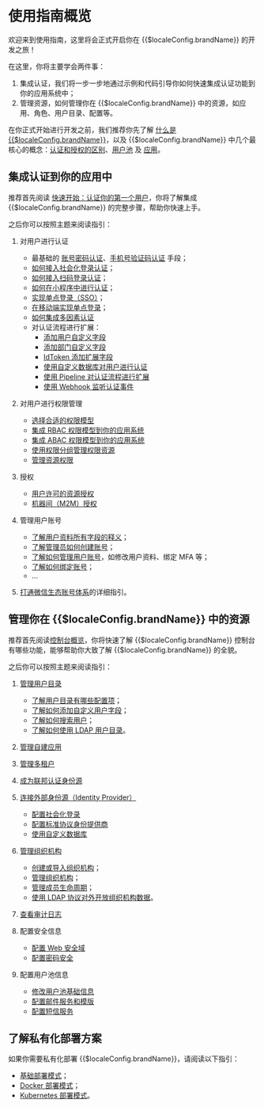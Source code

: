 # 使用指南概览

<LastUpdated/>

欢迎来到使用指南，这里将会正式开启你在 {{$localeConfig.brandName}} 的开发之旅！

在这里，你将主要学会两件事：

1. 集成认证，我们将一步一步地通过示例和代码引导你如何快速集成认证功能到你的应用系统中；
2. 管理资源，如何管理你在 {{$localeConfig.brandName}} 中的资源，如应用、角色、用户目录、配置等。

在你正式开始进行开发之前，我们推荐你先了解 [什么是 {{$localeConfig.brandName}}](/concepts/)，以及 {{$localeConfig.brandName}} 中几个最核心的概念：[认证和授权的区别](/concepts/authentication-vs-authorization.md)、[用户池](/concepts/user-pool.md) 及 [应用](/concepts/application.md)。

## 集成认证到你的应用中

推荐首先阅读 [快速开始：认证你的第一个用户](/guides/basics/authenticate-first-user/)，你将了解集成 {{$localeConfig.brandName}} 的完整步骤，帮助你快速上手。

之后你可以按照主题来阅读指引：

1. 对用户进行认证
   - 最基础的 [账号密码认证](./authentication/basic/password/README.md)、[手机号验证码认证](./authentication/basic/sms/README.md) 手段；
   - [如何接入社会化登录认证](/guides/authentication/social/)；
   - [如何接入扫码登录认证](/guides/authentication/qrcode/use-self-build-app/overview.md)；
   - [如何在小程序中进行认证](/guides/authentication/wechat-mini-program/)；
   - [实现单点登录（SSO）](/guides/app-new/sso/)；
   - [在移动端实现单点登录](/guides/authentication/mobile-sso/)；
   - [如何集成多因素认证](/guides/security/mfa/)
   - 对认证流程进行扩展：
     - [添加用户自定义字段](/guides/authentication/extensibility/user-defined-field/)
     - [添加部门自定义字段](/guides/authentication/extensibility/depart`ment-extend/)
     - [IdToken 添加扩展字段](/guides/authentication/extensibility/customize-id-token.md)
     - [使用自定义数据库对用户进行认证](/guides/authentication/extensibility/database-connection.md)
     - [使用 Pipeline 对认证流程进行扩展](/guides/authentication/extensibility/pipeline.md)
     - [使用 Webhook 监听认证事件](/guides/authentication/extensibility/webhook.md)
2. 对用户进行权限管理
   - [选择合适的权限模型](/guides/access-control/choose-the-right-access-control-model.md)
   - [集成 RBAC 权限模型到你的应用系统](/guides/access-control/rbac.md)
   - [集成 ABAC 权限模型到你的应用系统](/guides/access-control/abac.md)
   - [使用权限分组管理权限资源](/guides/access-control/resource-group.md)
   - [管理资源权限](/guides/access-control/resource-acl.md)
3. 授权

   - [用户许可的资源授权](/guides/authorization/user-consent-authz.md)
   - [机器间（M2M）授权](/guides/authorization/m2m-authz.md)

4. 管理用户账号

   - [了解用户资料所有字段的释义](/guides/user/user-profile.md)；
   - [了解管理员如何创建账号](/guides/user/create-user/)；
   - [了解如何管理用户账号](/guides/user/manage-profile.md)，如修改用户资料、绑定 MFA 等；
   - [了解如何绑定账号](/guides/user/bind-social-account.md)；
   - ...

5. [打通微信生态账号体系](/guides/wechat-ecosystem/)的详细指引。

## 管理你在 {{$localeConfig.brandName}} 中的资源

推荐首先阅读[控制台概览](/guides/basics/console/)，你将快速了解 {{$localeConfig.brandName}} 控制台有哪些功能，能够帮助你大致了解 {{$localeConfig.brandName}} 的全貌。

之后你可以按照主题来阅读指引：

1. [管理用户目录](/guides/users/)

   - [了解用户目录有哪些配置项](/guides/users/settings.md)；
   - [了解如何添加自定义用户字段](/guides/users/user-defined-field/)；
   - [了解如何搜索用户](/guides/users/search.md)；
   - [了解如何使用 LDAP 用户目录](/guides/users/ldap-user-directory.md)。
2. [管理自建应用](/guides/app-new/)
3. [管理多租户](/tenant/)
4. [成为联邦认证身份源](/guides/federation/)
5. [连接外部身份源（Identity Provider）](/guides/connections/)

   - [配置社会化登录](/guides/connections/social.md)
   - [配置标准协议身份提供商](/guides/connections/enterprise.md)
   - [使用自定义数据库](/guides/database-connection/overview.md)
6. [管理组织机构](/guides/org/)

   - [创建或导入组织机构](/guides/org/create-or-import-org/README.md)；
   - [管理组织机构](/guides/org/manage-org/README.md)；
   - [管理成员生命周期](/guides/org/staff-life-cycle-management/README.md)；
   - [使用 LDAP 协议对外开放组织机构数据](/guides/org/ldap-user-directory/README.md)。
7. [查看审计日志](/guides/audit/)
8. 配置安全信息

   - [配置 Web 安全域](/guides/security/config-domain.md)
   - [配置密码安全](/guides/security/pw-security/)
9. 配置用户池信息
   - [修改用户池基础信息](/guides/userpool-config/basic-config.md)
   - [配置邮件服务和模版](/guides/userpool-config/email/)
   - [配置短信服务](/guides/userpool-config/sms/)

## 了解私有化部署方案

如果你需要私有化部署 {{$localeConfig.brandName}}，请阅读以下指引：

- [基础部署模式](/guides/deployment/bare-metal.md)；
- [Docker 部署模式](/guides/deployment/docker-compose.md)；
- [Kubernetes 部署模式](/guides/deployment/kubernetes.md)。
